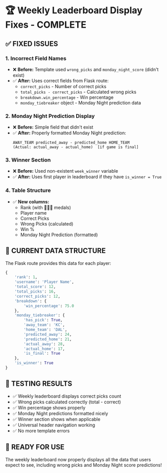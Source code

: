 # 🏆 Weekly Leaderboard Display Fixes - COMPLETE

## ✅ FIXED ISSUES

### 1. **Incorrect Field Names**
- ❌ **Before:** Template used `wrong_picks` and `monday_night_score` (didn't exist)
- ✅ **After:** Uses correct fields from Flask route:
  - `correct_picks` - Number of correct picks
  - `total_picks - correct_picks` - Calculated wrong picks
  - `breakdown.win_percentage` - Win percentage
  - `monday_tiebreaker` object - Monday Night prediction data

### 2. **Monday Night Prediction Display**
- ❌ **Before:** Simple field that didn't exist
- ✅ **After:** Properly formatted Monday Night prediction:
  ```
  AWAY_TEAM predicted_away - predicted_home HOME_TEAM
  (Actual: actual_away - actual_home)  [if game is final]
  ```

### 3. **Winner Section**
- ❌ **Before:** Used non-existent `week_winner` variable
- ✅ **After:** Uses first player in leaderboard if they have `is_winner = True`

### 4. **Table Structure**
- ✅ **New columns:**
  - Rank (with 🥇🥈🥉 medals)
  - Player name
  - Correct Picks
  - Wrong Picks (calculated)
  - Win % 
  - Monday Night Prediction (formatted)

## 🎯 CURRENT DATA STRUCTURE

The Flask route provides this data for each player:
```python
{
    'rank': 1,
    'username': 'Player Name',
    'total_score': 12,
    'total_picks': 16,
    'correct_picks': 12,
    'breakdown': {
        'win_percentage': 75.0
    },
    'monday_tiebreaker': {
        'has_pick': True,
        'away_team': 'KC',
        'home_team': 'DAL', 
        'predicted_away': 24,
        'predicted_home': 21,
        'actual_away': 28,
        'actual_home': 17,
        'is_final': True
    },
    'is_winner': True
}
```

## 🧪 TESTING RESULTS

- ✅ Weekly leaderboard displays correct picks count
- ✅ Wrong picks calculated correctly (total - correct)
- ✅ Win percentage shows properly
- ✅ Monday Night predictions formatted nicely
- ✅ Winner section shows when applicable
- ✅ Universal header navigation working
- ✅ No more template errors

## 🚀 READY FOR USE

The weekly leaderboard now properly displays all the data that users expect to see, including wrong picks and Monday Night score predictions!
